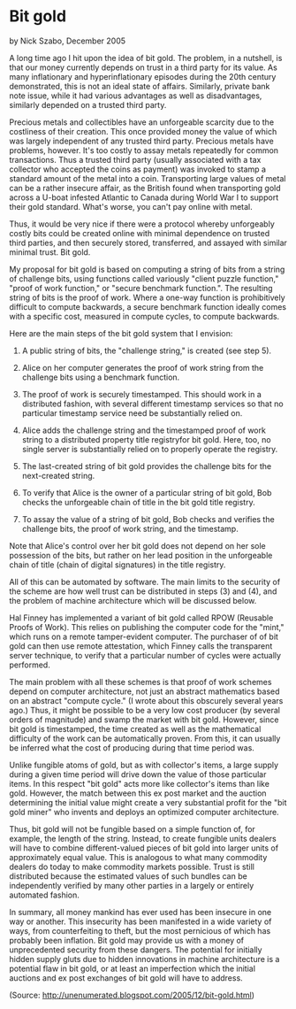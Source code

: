 # Bit gold

by Nick Szabo, December 2005

A long time ago I hit upon the idea of bit gold. The problem, in a nutshell, is that our money currently depends on trust in a third party for its value. As many inflationary and hyperinflationary episodes during the 20th century demonstrated, this is not an ideal state of affairs. Similarly, private bank note issue, while it had various advantages as well as disadvantages, similarly depended on a trusted third party.

Precious metals and collectibles have an unforgeable scarcity due to the costliness of their creation. This once provided money the value of which was largely independent of any trusted third party. Precious metals have problems, however. It's too costly to assay metals repeatedly for common transactions. Thus a trusted third party (usually associated with a tax collector who accepted the coins as payment) was invoked to stamp a standard amount of the metal into a coin. Transporting large values of metal can be a rather insecure affair, as the British found when transporting gold across a U-boat infested Atlantic to Canada during World War I to support their gold standard. What's worse, you can't pay online with metal.

Thus, it would be very nice if there were a protocol whereby unforgeably costly bits could be created online with minimal dependence on trusted third parties, and then securely stored, transferred, and assayed with similar minimal trust. Bit gold.

My proposal for bit gold is based on computing a string of bits from a string of challenge bits, using functions called variously "client puzzle function," "proof of work function," or "secure benchmark function.". The resulting string of bits is the proof of work. Where a one-way function is prohibitively difficult to compute backwards, a secure benchmark function ideally comes with a specific cost, measured in compute cycles, to compute backwards.

Here are the main steps of the bit gold system that I envision:

1. A public string of bits, the "challenge string," is created (see step 5).

2. Alice on her computer generates the proof of work string from the challenge bits using a benchmark function.

3. The proof of work is securely timestamped. This should work in a distributed fashion, with several different timestamp services so that no particular timestamp service need be substantially relied on.

4. Alice adds the challenge string and the timestamped proof of work string to a distributed property title registryfor bit gold. Here, too, no single server is substantially relied on to properly operate the registry.

5. The last-created string of bit gold provides the challenge bits for the next-created string.

6. To verify that Alice is the owner of a particular string of bit gold, Bob checks the unforgeable chain of title in the bit gold title registry.

7. To assay the value of a string of bit gold, Bob checks and verifies the challenge bits, the proof of work string, and the timestamp.

Note that Alice's control over her bit gold does not depend on her sole possession of the bits, but rather on her lead position in the unforgeable chain of title (chain of digital signatures) in the title registry.

All of this can be automated by software. The main limits to the security of the scheme are how well trust can be distributed in steps (3) and (4), and the problem of machine architecture which will be discussed below.

Hal Finney has implemented a variant of bit gold called RPOW (Reusable Proofs of Work). This relies on publishing the computer code for the "mint," which runs on a remote tamper-evident computer. The purchaser of of bit gold can then use remote attestation, which Finney calls the transparent server technique, to verify that a particular number of cycles were actually performed.

The main problem with all these schemes is that proof of work schemes depend on computer architecture, not just an abstract mathematics based on an abstract "compute cycle." (I wrote about this obscurely several years ago.) Thus, it might be possible to be a very low cost producer (by several orders of magnitude) and swamp the market with bit gold. However, since bit gold is timestamped, the time created as well as the mathematical difficulty of the work can be automatically proven. From this, it can usually be inferred what the cost of producing during that time period was.

Unlike fungible atoms of gold, but as with collector's items, a large supply during a given time period will drive down the value of those particular items. In this respect "bit gold" acts more like collector's items than like gold. However, the match between this ex post market and the auction determining the initial value might create a very substantial profit for the "bit gold miner" who invents and deploys an optimized computer architecture.

Thus, bit gold will not be fungible based on a simple function of, for example, the length of the string. Instead, to create fungible units dealers will have to combine different-valued pieces of bit gold into larger units of approximately equal value. This is analogous to what many commodity dealers do today to make commodity markets possible. Trust is still distributed because the estimated values of such bundles can be independently verified by many other parties in a largely or entirely automated fashion.

In summary, all money mankind has ever used has been insecure in one way or another. This insecurity has been manifested in a wide variety of ways, from counterfeiting to theft, but the most pernicious of which has probably been inflation. Bit gold may provide us with a money of unprecedented security from these dangers. The potential for initially hidden supply gluts due to hidden innovations in machine architecture is a potential flaw in bit gold, or at least an imperfection which the initial auctions and ex post exchanges of bit gold will have to address.

(Source: <http://unenumerated.blogspot.com/2005/12/bit-gold.html>)
